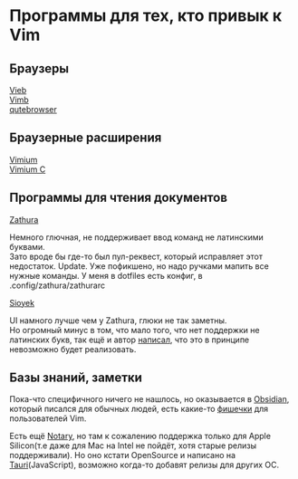 # Программы для тех, кто привык к Vim

## Браузеры

[Vieb](https://vieb.dev) <br>
[Vimb](https://fanglingsu.github.io/vimb/) <br>
[qutebrowser](https://github.com/qutebrowser/qutebrowser)

## Браузерные расширения

[Vimium](https://github.com/philc/vimium) <br>
[Vimium C](https://github.com/gdh1995/vimium-c)

## Программы для чтения документов

[Zathura](https://github.com/pwmt/zathura)

Немного глючная, не поддерживает ввод команд не латинскими буквами. <br>
Зато вроде бы где-то был пул-реквест, который исправляет этот недостаток.
Update. Уже пофикшено, но надо ручками мапить все нужные команды.
У меня в dotfiles есть конфиг, в .config/zathura/zathurarc

[Sioyek](https://github.com/ahrm/sioyek)

UI намного лучше чем у Zathura, глюки не так заметны. <br>
Но огромный минус в том, что мало того, что нет поддержки не латинских букв,
так ещё и автор [написал](https://github.com/ahrm/sioyek/issues/126), что это в принципе
невозможно будет реализовать.

## Базы знаний, заметки

Пока-что специфичного ничего не нашлось, но оказывается
в [Obsidian](https://obsidian.md), который писался для обычных людей,
есть какие-то [фишечки](https://publish.obsidian.md/hub/04+-+Guides%2C+Workflows%2C+%26+Courses/for+Vim+users)
для пользователей Vim.

Есть ещё [Notary](https://getnotary.app), но там к сожалению поддержка
только для Apple Silicon(т.е даже для Mac на Intel не пойдёт, хотя старые релизы поддерживали).
Но оно кстати OpenSource и написано на [Tauri](https://tauri.app)(JavaScript), возможно когда-то добавят релизы
для других ОС.
